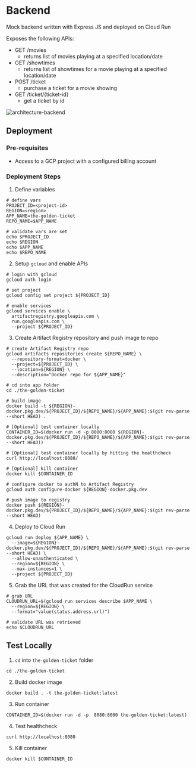 # Backend
Mock backend written with Express JS and deployed on Cloud Run

Exposes the following APIs:
* GET /movies 
    * returns list of movies playing at a specified location/date
* GET /showtimes
    * returns list of showtimes for a movie playing at a specified location/date
* POST /ticket
    * purchase a ticket for a movie showing
* GET /ticket/{ticket-id}
    * get a ticket by id

![architecture-backend](../../assets/architecture-backend.png)

## Deployment
### Pre-requisites
* Access to a GCP project with a configured billing account

### Deployment Steps
1. Define variables
```
# define vars
PROJECT_ID=<project-id>
REGION=<region>
APP_NAME=the-golden-ticket
REPO_NAME=$APP_NAME

# validate vars are set
echo $PROJECT_ID
echo $REGION
echo $APP_NAME
echo $REPO_NAME
```

2. Setup `gcloud` and enable APIs
```
# login with gcloud
gcloud auth login

# set project
gcloud config set project ${PROJECT_ID}

# enable services
gcloud services enable \
  artifactregistry.googleapis.com \
  run.googleapis.com \
  --project ${PROJECT_ID}
```

3. Create Artifact Registry repository and push image to repo
```
# create Artifact Registry repo
gcloud artifacts repositories create ${REPO_NAME} \
  --repository-format=docker \
  --project=${PROJECT_ID} \
  --location=${REGION} \
  --description="Docker repo for ${APP_NAME}"

# cd into app folder
cd ./the-golden-ticket

# build image
docker build -t ${REGION}-docker.pkg.dev/${PROJECT_ID}/${REPO_NAME}/${APP_NAME}:$(git rev-parse --short HEAD) .

# [Optional] test container locally 
CONTAINER_ID=$(docker run -d -p 8080:8080 ${REGION}-docker.pkg.dev/${PROJECT_ID}/${REPO_NAME}/${APP_NAME}:$(git rev-parse --short HEAD))

# [Optional] test container locally by hitting the healthcheck
curl http://localhost:8080/

# [Optional] kill container
docker kill $CONTAINER_ID

# configure docker to authN to Artifact Registry
gcloud auth configure-docker ${REGION}-docker.pkg.dev

# push image to registry
docker push ${REGION}-docker.pkg.dev/${PROJECT_ID}/${REPO_NAME}/${APP_NAME}:$(git rev-parse --short HEAD)
```
4. Deploy to Cloud Run
```
gcloud run deploy ${APP_NAME} \
  --image=${REGION}-docker.pkg.dev/${PROJECT_ID}/${REPO_NAME}/${APP_NAME}:$(git rev-parse --short HEAD) \
  --allow-unauthenticated \
  --region=${REGION} \
  --max-instances=1 \
  --project ${PROJECT_ID}
```
5. Grab the URL that was created for the CloudRun service
```
# grab URL
CLOUDRUN_URL=$(gcloud run services describe $APP_NAME \
  --region=${REGION} \
  --format="value(status.address.url)")

# validate URL was retrieved
echo $CLOUDRUN_URL
```

## Test Locally
1. `cd` into `the-golden-ticket` folder
```
cd ./the-golden-ticket
```
2. Build docker image
```
docker build . -t the-golden-ticket:latest
```
3. Run container
```
CONTAINER_ID=$(docker run -d -p  8080:8080 the-golden-ticket:latest)
```
4. Test healthcheck
```
curl http://localhost:8080
```
5. Kill container
```
docker kill $CONTAINER_ID
```